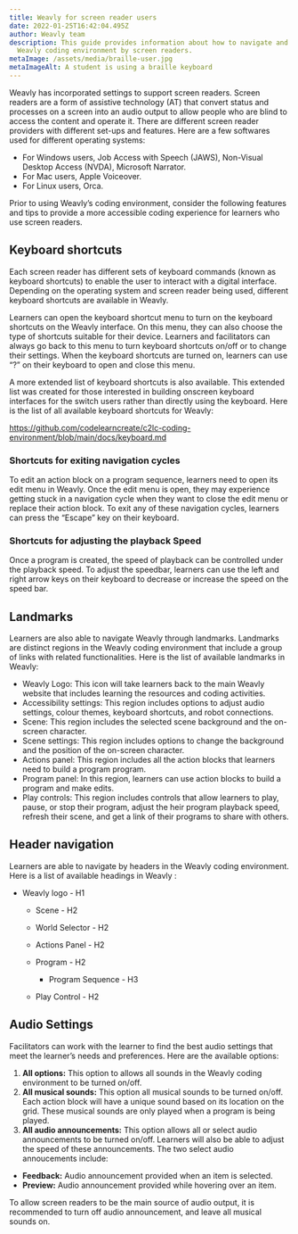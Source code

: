 ```yaml
---
title: Weavly for screen reader users
date: 2022-01-25T16:42:04.495Z
author: Weavly team
description: This guide provides information about how to navigate and use the
  Weavly coding environment by screen readers.
metaImage: /assets/media/braille-user.jpg
metaImageAlt: A student is using a braille keyboard
---
```

Weavly has incorporated settings to support screen readers. Screen readers are a form of assistive technology (AT) that convert status and processes on a screen into an audio output to allow people who are blind to access the content and operate it. There are different screen reader providers with different set-ups and features. Here are a few softwares used for different operating systems:

* For Windows users, Job Access with Speech (JAWS), Non-Visual Desktop Access (NVDA), Microsoft Narrator.
* For Mac users, Apple Voiceover.
* For Linux users, Orca.

Prior to using Weavly’s coding environment, consider the following features and tips to provide a more accessible coding experience for learners who use screen readers.

## Keyboard shortcuts

Each screen reader has different sets of keyboard commands (known as keyboard shortcuts) to enable the user to interact with a digital interface. Depending on the operating system and screen reader being used, different keyboard shortcuts are available in Weavly. 

Learners can open the keyboard shortcut menu to turn on the keyboard shortcuts on the Weavly interface. On this menu, they can also choose the type of shortcuts suitable for their device. Learners and facilitators can always go back to this menu to turn keyboard shortcuts on/off or to change their settings. When the keyboard shortcuts are turned on, learners can use “?” on their keyboard to open and close this menu. 

A more extended list of keyboard shortcuts is also available. This extended list was created for those interested in building onscreen keyboard interfaces for the switch users rather than directly using the keyboard. Here is the list of all available keyboard shortcuts for Weavly: 

<https://github.com/codelearncreate/c2lc-coding-environment/blob/main/docs/keyboard.md>

### Shortcuts for exiting navigation cycles

To edit an action block on a program sequence, learners need to open its edit menu in Weavly. Once the edit menu is open, they may experience getting stuck in a navigation cycle when they want to close the edit menu or replace their action block. To exit any of these navigation cycles, learners can press the “Escape” key on their keyboard.

### Shortcuts for adjusting the playback Speed

Once a program is created, the speed of playback can be controlled under the playback speed. To adjust the speedbar, learners can use the left and right arrow keys on their keyboard to decrease or increase the speed on the speed bar. 

## Landmarks

Learners are also able to navigate Weavly through landmarks. Landmarks are distinct regions in the Weavly coding environment that include a group of links with related functionalities. Here is the list of available landmarks in Weavly:

* Weavly Logo: This icon will take learners back to the main Weavly website that includes learning the resources and coding activities.
* Accessibility settings: This region includes options to adjust audio settings, colour themes, keyboard shortcuts, and robot connections.
* Scene: This region includes the selected scene background and the on-screen character. 
* Scene settings: This region includes options to change the background and the position of the on-screen character. 
* Actions panel: This region includes all the action blocks that learners need to build a program program.
* Program panel: In this region, learners can use action blocks to build a program and make edits. 
* Play controls: This region includes controls that allow learners to play, pause, or stop their program, adjust the heir program playback speed, refresh their scene, and get a link of their programs to share with others. 

## Header navigation

Learners are able to navigate by headers in the Weavly coding environment. Here is a list of available headings in Weavly :

* Weavly logo - H1

  * Scene - H2
  * World Selector - H2
  * Actions Panel - H2
  * Program - H2

    * Program Sequence [](http://7.play/) - H3
  * Play Control - H2

[](http://7.play/)

## Audio Settings

Facilitators can work with the learner to find the best audio settings that meet the learner’s needs and preferences. Here are the available options:

1. **All options:** This option to allows all sounds in the Weavly coding environment to be turned on/off.
2. **All musical sounds:** This option all musical sounds to be turned on/off. Each action block will have a unique sound based on its location on the grid. These musical sounds are only played when a program is being played.
3. **All audio announcements:** This option allows all or select audio announcements to be turned on/off. Learners will also be able to adjust the speed of these announcements. The two select audio annoucements include:

* **Feedback:** Audio announcement provided when an item is selected.
* **Preview:** Audio announcement provided while hovering over an item.

To allow screen readers to be the main source of audio output, it is recommended to turn off audio announcement, and leave all musical sounds on.